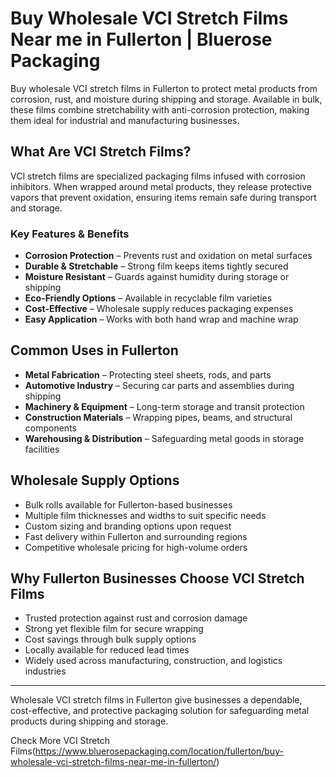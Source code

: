 # Buy Wholesale VCI Stretch Films Near me in Fullerton | Bluerose Packaging

Buy wholesale VCI stretch films in Fullerton to protect metal products from corrosion, rust, and moisture during shipping and storage. Available in bulk, these films combine stretchability with anti-corrosion protection, making them ideal for industrial and manufacturing businesses.

## What Are VCI Stretch Films?

VCI stretch films are specialized packaging films infused with corrosion inhibitors. When wrapped around metal products, they release protective vapors that prevent oxidation, ensuring items remain safe during transport and storage.

### Key Features & Benefits

- **Corrosion Protection** – Prevents rust and oxidation on metal surfaces  
- **Durable & Stretchable** – Strong film keeps items tightly secured  
- **Moisture Resistant** – Guards against humidity during storage or shipping  
- **Eco-Friendly Options** – Available in recyclable film varieties  
- **Cost-Effective** – Wholesale supply reduces packaging expenses  
- **Easy Application** – Works with both hand wrap and machine wrap  

## Common Uses in Fullerton

- **Metal Fabrication** – Protecting steel sheets, rods, and parts  
- **Automotive Industry** – Securing car parts and assemblies during shipping  
- **Machinery & Equipment** – Long-term storage and transit protection  
- **Construction Materials** – Wrapping pipes, beams, and structural components  
- **Warehousing & Distribution** – Safeguarding metal goods in storage facilities  

## Wholesale Supply Options

- Bulk rolls available for Fullerton-based businesses  
- Multiple film thicknesses and widths to suit specific needs  
- Custom sizing and branding options upon request  
- Fast delivery within Fullerton and surrounding regions  
- Competitive wholesale pricing for high-volume orders  

## Why Fullerton Businesses Choose VCI Stretch Films

- Trusted protection against rust and corrosion damage  
- Strong yet flexible film for secure wrapping  
- Cost savings through bulk supply options  
- Locally available for reduced lead times  
- Widely used across manufacturing, construction, and logistics industries  

---

Wholesale VCI stretch films in Fullerton give businesses a dependable, cost-effective, and protective packaging solution for safeguarding metal products during shipping and storage.

Check More VCI Stretch Films(https://www.bluerosepackaging.com/location/fullerton/buy-wholesale-vci-stretch-films-near-me-in-fullerton/)
